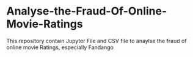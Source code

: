 # Analyse-the-Fraud-Of-Online-Movie-Ratings
This repository contain Jupyter File and CSV file to anaylse the fraud of online movie Ratings, especially Fandango
